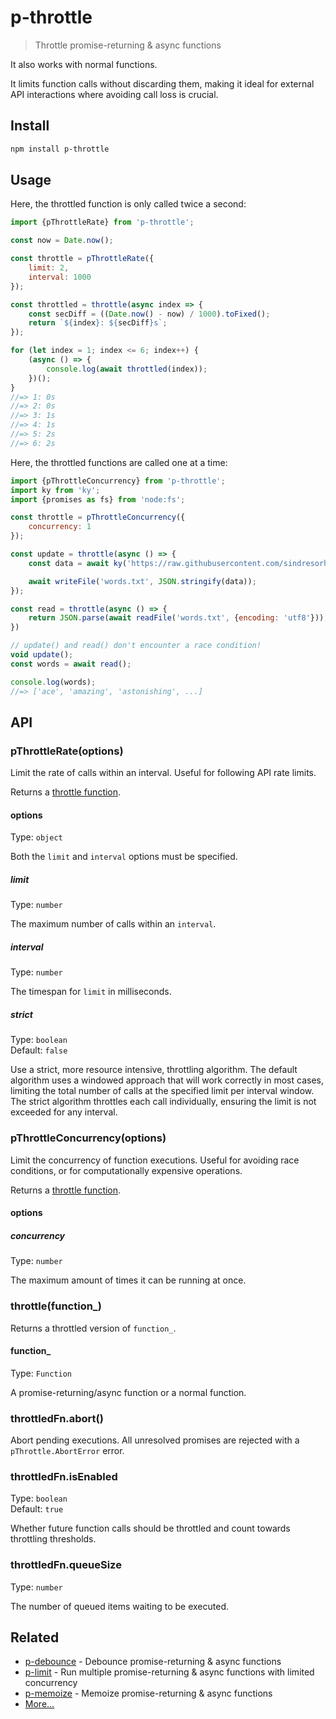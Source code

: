 # p-throttle

> Throttle promise-returning & async functions

It also works with normal functions.

It limits function calls without discarding them, making it ideal for external API interactions where avoiding call loss is crucial.

## Install

```sh
npm install p-throttle
```

## Usage

Here, the throttled function is only called twice a second:

```js
import {pThrottleRate} from 'p-throttle';

const now = Date.now();

const throttle = pThrottleRate({
	limit: 2,
	interval: 1000
});

const throttled = throttle(async index => {
	const secDiff = ((Date.now() - now) / 1000).toFixed();
	return `${index}: ${secDiff}s`;
});

for (let index = 1; index <= 6; index++) {
	(async () => {
		console.log(await throttled(index));
	})();
}
//=> 1: 0s
//=> 2: 0s
//=> 3: 1s
//=> 4: 1s
//=> 5: 2s
//=> 6: 2s
```

Here, the throttled functions are called one at a time:

```js
import {pThrottleConcurrency} from 'p-throttle';
import ky from 'ky';
import {promises as fs} from 'node:fs';

const throttle = pThrottleConcurrency({
	concurrency: 1
});

const update = throttle(async () => {
	const data = await ky('https://raw.githubusercontent.com/sindresorhus/superb/main/words.json').json();

	await writeFile('words.txt', JSON.stringify(data));
});

const read = throttle(async () => {
	return JSON.parse(await readFile('words.txt', {encoding: 'utf8'}));
})

// update() and read() don't encounter a race condition!
void update();
const words = await read();

console.log(words);
//=> ['ace', 'amazing', 'astonishing', ...]
```

## API

### pThrottleRate(options)

Limit the rate of calls within an interval. Useful for following API rate limits.

Returns a [throttle function](#throttlefunction_).

#### options

Type: `object`

Both the `limit` and `interval` options must be specified.

##### limit

Type: `number`

The maximum number of calls within an `interval`.

##### interval

Type: `number`

The timespan for `limit` in milliseconds.

##### strict

Type: `boolean`\
Default: `false`

Use a strict, more resource intensive, throttling algorithm. The default algorithm uses a windowed approach that will work correctly in most cases, limiting the total number of calls at the specified limit per interval window. The strict algorithm throttles each call individually, ensuring the limit is not exceeded for any interval.

### pThrottleConcurrency(options)

Limit the concurrency of function executions. Useful for avoiding race conditions, or for computationally expensive operations.

Returns a [throttle function](#throttlefunction_).

#### options

##### concurrency

Type: `number`

The maximum amount of times it can be running at once.

### throttle(function_)

Returns a throttled version of `function_`.

#### function_

Type: `Function`

A promise-returning/async function or a normal function.

### throttledFn.abort()

Abort pending executions. All unresolved promises are rejected with a `pThrottle.AbortError` error.

### throttledFn.isEnabled

Type: `boolean`\
Default: `true`

Whether future function calls should be throttled and count towards throttling thresholds.

### throttledFn.queueSize

Type: `number`

The number of queued items waiting to be executed.

## Related

- [p-debounce](https://github.com/sindresorhus/p-debounce) - Debounce promise-returning & async functions
- [p-limit](https://github.com/sindresorhus/p-limit) - Run multiple promise-returning & async functions with limited concurrency
- [p-memoize](https://github.com/sindresorhus/p-memoize) - Memoize promise-returning & async functions
- [More…](https://github.com/sindresorhus/promise-fun)
